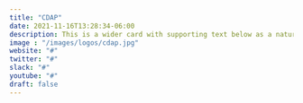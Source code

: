 ```yaml
---
title: "CDAP"
date: 2021-11-16T13:28:34-06:00
description: This is a wider card with supporting text below as a natural lead-in to additional content. This content is a little bit longer.
image : "/images/logos/cdap.jpg"
website: "#"
twitter: "#"
slack: "#"
youtube: "#"
draft: false
---
```

